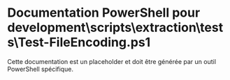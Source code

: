 # Documentation PowerShell pour development\scripts\extraction\tests\Test-FileEncoding.ps1

Cette documentation est un placeholder et doit être générée par un outil PowerShell spécifique.

